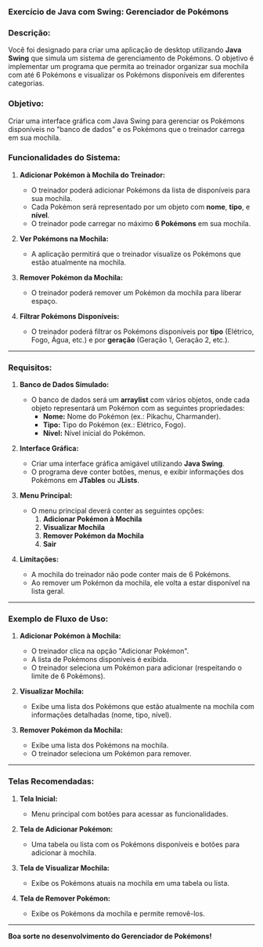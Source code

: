 ### Exercício de Java com Swing: Gerenciador de Pokémons

### **Descrição:**
Você foi designado para criar uma aplicação de desktop utilizando **Java Swing** que simula um sistema de gerenciamento de Pokémons. O objetivo é implementar um programa que permita ao treinador organizar sua mochila com até 6 Pokémons e visualizar os Pokémons disponíveis em diferentes categorias.

### **Objetivo:**
Criar uma interface gráfica com Java Swing para gerenciar os Pokémons disponíveis no "banco de dados" e os Pokémons que o treinador carrega em sua mochila.

### **Funcionalidades do Sistema:**

1. **Adicionar Pokémon à Mochila do Treinador:**
   - O treinador poderá adicionar Pokémons da lista de disponíveis para sua mochila.
   - Cada Pokémon será representado por um objeto com **nome**, **tipo**, e **nível**.
   - O treinador pode carregar no máximo **6 Pokémons** em sua mochila.

2. **Ver Pokémons na Mochila:**
   - A aplicação permitirá que o treinador visualize os Pokémons que estão atualmente na mochila.

3. **Remover Pokémon da Mochila:**
   - O treinador poderá remover um Pokémon da mochila para liberar espaço.

4. **Filtrar Pokémons Disponíveis:**
   - O treinador poderá filtrar os Pokémons disponíveis por **tipo** (Elétrico, Fogo, Água, etc.) e por **geração** (Geração 1, Geração 2, etc.).

---

### **Requisitos:**

1. **Banco de Dados Simulado:**
   - O banco de dados será um **arraylist** com vários objetos, onde cada objeto representará um Pokémon com as seguintes propriedades:
     - **Nome:** Nome do Pokémon (ex.: Pikachu, Charmander).
     - **Tipo:** Tipo do Pokémon (ex.: Elétrico, Fogo).
     - **Nível:** Nível inicial do Pokémon.

2. **Interface Gráfica:**
   - Criar uma interface gráfica amigável utilizando **Java Swing**.
   - O programa deve conter botões, menus, e exibir informações dos Pokémons em **JTables** ou **JLists**.

3. **Menu Principal:**
   - O menu principal deverá conter as seguintes opções:
     1. **Adicionar Pokémon à Mochila**
     2. **Visualizar Mochila**
     3. **Remover Pokémon da Mochila**
     4. **Sair**

4. **Limitações:**
   - A mochila do treinador não pode conter mais de 6 Pokémons.
   - Ao remover um Pokémon da mochila, ele volta a estar disponível na lista geral.


---

### **Exemplo de Fluxo de Uso:**

1. **Adicionar Pokémon à Mochila:**
   - O treinador clica na opção "Adicionar Pokémon".
   - A lista de Pokémons disponíveis é exibida.
   - O treinador seleciona um Pokémon para adicionar (respeitando o limite de 6 Pokémons).

2. **Visualizar Mochila:**
   - Exibe uma lista dos Pokémons que estão atualmente na mochila com informações detalhadas (nome, tipo, nível).

3. **Remover Pokémon da Mochila:**
   - Exibe uma lista dos Pokémons na mochila.
   - O treinador seleciona um Pokémon para remover.



---

### **Telas Recomendadas:**

1. **Tela Inicial:**
   - Menu principal com botões para acessar as funcionalidades.

2. **Tela de Adicionar Pokémon:**
   - Uma tabela ou lista com os Pokémons disponíveis e botões para adicionar à mochila.

3. **Tela de Visualizar Mochila:**
   - Exibe os Pokémons atuais na mochila em uma tabela ou lista.

4. **Tela de Remover Pokémon:**
   - Exibe os Pokémons da mochila e permite removê-los.

---


**Boa sorte no desenvolvimento do Gerenciador de Pokémons!**
